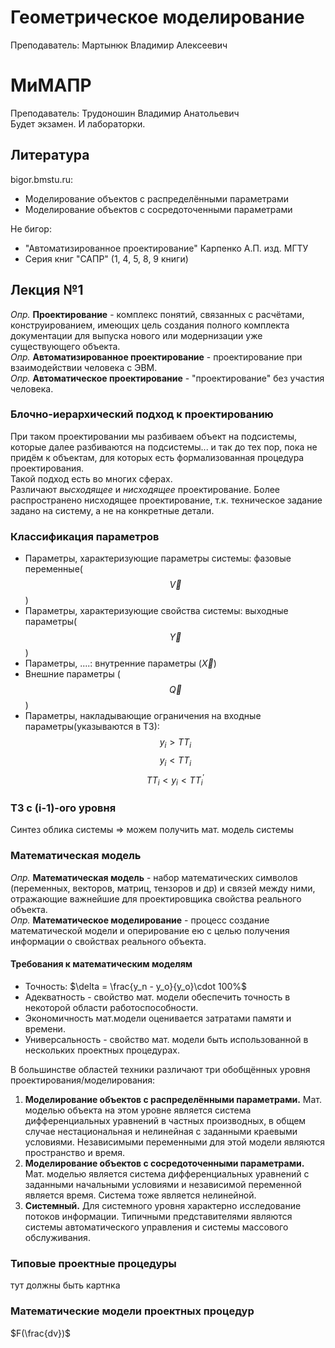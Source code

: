 # Геометрическое моделирование
Преподаватель: Мартынюк Владимир Алексеевич



# МиМАПР
Преподаватель: Трудоношин Владимир Анатольевич \
Будет экзамен. И лабораторки.

## Литература
bigor.bmstu.ru:
* Моделирование объектов с распределёнными параметрами
* Моделирование объектов с сосредоточенными параметрами

Не бигор:
* "Автоматизированное проектирование" Карпенко А.П. изд. МГТУ
* Серия книг "САПР" (1, 4, 5, 8, 9 книги)


## Лекция №1

*Опр.* **Проектирование** - комплекс понятий, связанных с расчётами, конструированием, имеющих цель создания полного комплекта документации для выпуска нового или модернизации уже существующего объекта. \
*Опр.* **Автоматизированное проектирование** - проектирование при взаимодействии человека с ЭВМ. \
*Опр.* **Автоматическое проектирование** - "проектирование" без участия человека.

### Блочно-иерархический подход к проектированию
При таком проектировании мы разбиваем объект на подсистемы, которые далее разбиваются на подсистемы... и так до тех пор, пока не придём к объектам, для которых есть формализованная процедура проектирования. \
Такой подход есть во многих сферах. \
Различают *высходящее* и *нисходящее* проектирование. Более распространено нисходящее проектирование, т.к. техническое задание задано на систему, а не на конкретные детали. 

### Классификация параметров
* Параметры, характеризующие параметры системы: фазовые переменные($$\vec{V}$$)
* Параметры, характеризующие свойства системы: выходные параметры($$\vec{Y}$$)
* Параметры, ....: внутренние параметры ($\vec{X}$)
* Внешние параметры ($$\vec{Q}$$)
* Параметры, накладывающие ограничения на входные параметры(указываются в ТЗ):
$$y_i > TT_i $$
$$y_i < TT_i $$
$$TT_i < y_i < TT_i^' $$

### ТЗ с (i-1)-ого уровня
Синтез облика системы => можем получить мат. модель системы


### Математическая модель
*Опр.* **Математическая модель** - набор математических символов (переменных, векторов, матриц, тензоров и др) и связей между ними, отражающие важнейшие для проектировщика свойства реального объекта. \
*Опр.* **Математическое моделирование** - процесс создание математической модели и оперирование ею с целью получения информации о свойствах реального объекта.

#### Требования к математическим моделям
* Точность: $\delta = \frac{y_n - y_o}{y_o}\cdot 100%$
* Адекватность - свойство мат. модели обеспечить точность в некоторой области работоспособности. 
* Экономичность мат.модели оценивается затратами памяти и времени.
* Универсальность - свойство мат. модели быть использованной в нескольких проектных процедурах.

В большинстве областей техники различают три обобщённых уровня проектирования/моделирования:
1. **Моделирование объектов с распределёнными параметрами.** Мат. моделью объекта на этом уровне является система дифференциальных уравнений в частных производных, в общем случае нестациональная и нелинейная с заданными краевыми условиями. Независимыми переменными для этой модели являются пространство и время.
2. **Моделирование объектов с сосредоточенными параметрами.** Мат. моделью является система дифференциальных уравнений с заданными начальными условиями и независимой переменной является время. Система тоже является нелинейной.
3. **Системный.** Для системного уровня характерно исследование потоков информации. Типичными представителями являются системы автоматического управления и системы массового обслуживания.
 
### Типовые проектные процедуры
тут должны быть картнка

### Математические модели проектных процедур
$F(\frac{dv})$

